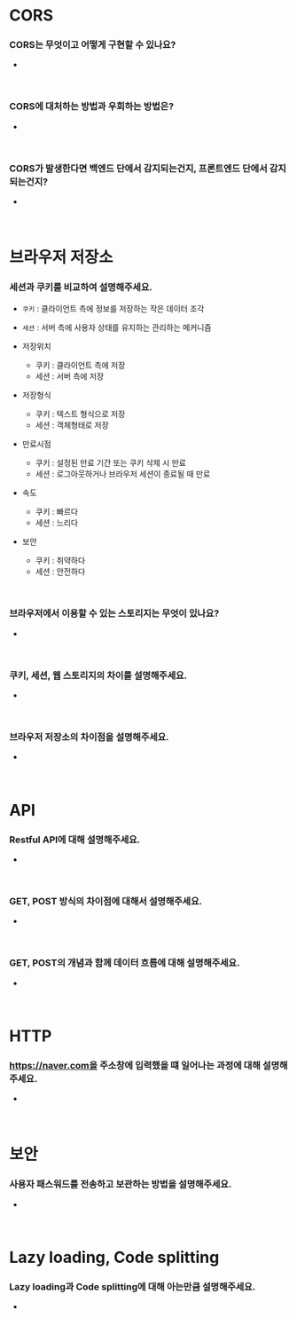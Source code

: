 # CORS

### CORS는 무엇이고 어떻게 구현할 수 있나요?

-

<br/>

### CORS에 대처하는 방법과 우회하는 방법은?

-

<br/>

### CORS가 발생한다면 백엔드 단에서 감지되는건지, 프론트엔드 단에서 감지되는건지?

-

<br/>

# 브라우저 저장소

### 세션과 쿠키를 비교하여 설명해주세요.

- `쿠키` : 클라이언트 측에 정보를 저장하는 작은 데이터 조각
- `세션` : 서버 측에 사용자 상태를 유지하는 관리하는 메커니즘 

- 저장위치
  - 쿠키 : 클라이언트 측에 저장
  - 세션 : 서버 측에 저장

- 저장형식
  - 쿠키 : 텍스트 형식으로 저장
  - 세션 : 객체형태로 저장

- 만료시점
  - 쿠키 : 설정된 만료 기간 또는 쿠키 삭제 시 만료
  - 세션 : 로그아웃하거나 브라우저 세션이 종료될 때 만료

- 속도
  - 쿠키 : 빠르다
  - 세션 : 느리다

- 보안
  - 쿠키 : 취약하다
  - 세션 : 안전하다

<br/>

### 브라우저에서 이용할 수 있는 스토리지는 무엇이 있나요?

-

<br/>

### 쿠키, 세션, 웹 스토리지의 차이를 설명해주세요.

-

<br/>

### 브라우저 저장소의 차이점을 설명해주세요.

-

<br/>

# API

### Restful API에 대해 설명해주세요.

-

<br/>

### GET, POST 방식의 차이점에 대해서 설명해주세요.

-

<br/>

### GET, POST의 개념과 함께 데이터 흐름에 대해 설명해주세요.

-

<br/>

# HTTP

### https://naver.com을 주소창에 입력했을 떄 일어나는 과정에 대해 설명해주세요.

-

<br/>

# 보안

### 사용자 패스워드를 전송하고 보관하는 방법을 설명해주세요.

-

<br/>

# Lazy loading, Code splitting

### Lazy loading과 Code splitting에 대해 아는만큼 설명해주세요.

-
